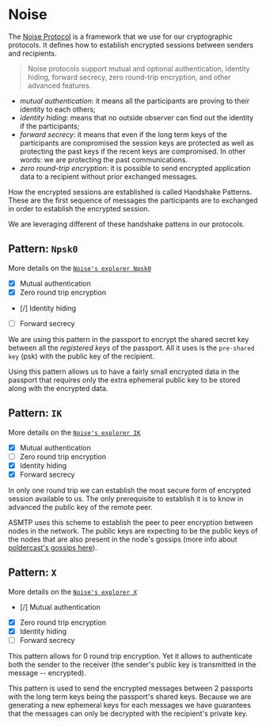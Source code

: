 # Noise

The [Noise Protocol] is a framework that we use for our cryptographic
protocols. It defines how to establish encrypted sessions between
senders and recipients.

> Noise protocols support mutual and optional authentication, identity hiding,
> forward secrecy, zero round-trip encryption, and other advanced features.

* _mutual authentication_: it means all the participants are proving to
  their identity to each others;
* _identity hiding_: means that no outside observer can find out the
  identity if the participants;
* _forward secrecy_: it means that even if the long term keys of the participants
  are compromised the session keys are protected as well as protecting the past
  keys if the recent keys are compromised. In other words: we are protecting
  the past communications.
* _zero round-trip encryption_: it is possible to send encrypted application
  data to a recipient without prior exchanged messages.

How the encrypted sessions are established is called Handshake Patterns. These
are the first sequence of messages the participants are to exchanged in order
to establish the encrypted session.

We are leveraging different of these handshake pattens in our protocols.

## Pattern: `Npsk0`

More details on the [`Noise's explorer Npsk0`](https://noiseexplorer.com/patterns/Npsk0/)

* [x] Mutual authentication
* [x] Zero round trip encryption
* [/] Identity hiding
* [ ] Forward secrecy

We are using this pattern in the passport to encrypt the shared secret key
between all the _registered keys_ of the passport. All it uses
is the `pre-shared key` (psk) with the public key of the recipient.

Using this pattern allows us to have a fairly small encrypted data
in the passport that requires only the extra ephemeral public key
to be stored along with the encrypted data.

[Noise Protocol]: https://noiseprotocol.org

## Pattern: `IK`

More details on the [`Noise's explorer IK`](https://noiseexplorer.com/patterns/IK/)

* [x] Mutual authentication
* [ ] Zero round trip encryption
* [x] Identity hiding
* [x] Forward secrecy

In only one round trip we can establish the most secure form of encrypted
session available to us. The only prerequisite to establish it is to know
in advanced the public key of the remote peer.

ASMTP uses this scheme to establish the peer to peer encryption between
nodes in the network. The public keys are expecting to be the public keys
of the nodes that are also present in the node's gossips (more info
about [poldercast's gossips here](../poldercast/00_introduction.md)).

## Pattern: `X`

More details on the [`Noise's explorer X`](https://noiseexplorer.com/patterns/X/)

* [/] Mutual authentication
* [x] Zero round trip encryption
* [x] Identity hiding
* [ ] Forward secrecy

This pattern allows for 0 round trip encryption. Yet it allows to authenticate
both the sender to the receiver (the sender's public key is transmitted in the
message -- encrypted).

This pattern is used to send the encrypted messages between 2 passports with the
long term keys being the passport's shared keys. Because we are generating a new
ephemeral keys for each messages we have guarantees that the messages can only
be decrypted with the recipient's private key.
